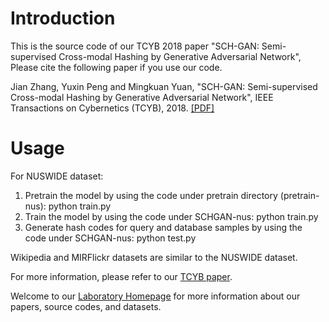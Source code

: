 # Introduction
This is the source code of our TCYB 2018 paper "SCH-GAN: Semi-supervised Cross-modal Hashing by Generative Adversarial Network", Please cite the following paper if you use our code.

Jian Zhang, Yuxin Peng and Mingkuan Yuan, "SCH-GAN: Semi-supervised Cross-modal Hashing by Generative Adversarial Network", IEEE Transactions on Cybernetics (TCYB), 2018. [[PDF]](http://59.108.48.34/tiki/download_paper.php?fileId=201810)


# Usage
For NUSWIDE dataset:

1. Pretrain the model by using the code under pretrain directory (pretrain-nus): python train.py
2. Train the model by using the code under SCHGAN-nus: python train.py
3. Generate hash codes for query and database samples by using the code under SCHGAN-nus: python test.py

Wikipedia and MIRFlickr datasets are similar to the NUSWIDE dataset.

For more information, please refer to our [TCYB paper](http://59.108.48.34/tiki/download_paper.php?fileId=201810).

Welcome to our [Laboratory Homepage](http://www.icst.pku.edu.cn/mipl) for more information about our papers, source codes, and datasets.
